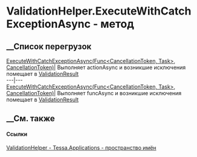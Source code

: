 # ValidationHelper.ExecuteWithCatchExceptionAsync - метод
##  __Список перегрузок
[ExecuteWithCatchExceptionAsync(Func<CancellationToken, Task>,
CancellationToken)](M_Tessa_Applications_ValidationHelper_ExecuteWithCatchExceptionAsync.htm)|
Выполняет actionAsync и возникшие исключения помещает в
[ValidationResult](T_Tessa_Platform_Validation_ValidationResult.htm)  
---|---  
[ExecuteWithCatchExceptionAsync<T>(Func<CancellationToken, Task<T>>,
CancellationToken)](M_Tessa_Applications_ValidationHelper_ExecuteWithCatchExceptionAsync__1.htm)|
Выполняет funcAsync и возникшие исключения помещает в
[ValidationResult](T_Tessa_Platform_Validation_ValidationResult.htm)  
##  __См. также
#### Ссылки
[ValidationHelper - ](T_Tessa_Applications_ValidationHelper.htm)
[Tessa.Applications - пространство имён](N_Tessa_Applications.htm)
